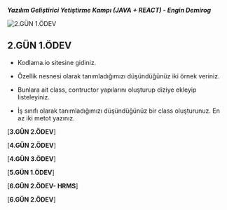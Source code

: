 *****Yazılım Geliştirici Yetiştirme Kampı (JAVA + REACT) - Engin Demirog*****

![**2.GÜN 1.ÖDEV**](https://github.com/cceydae/JavaReactSoftwareDeveloperCamp/tree/main/oopIntroDayTwoWorkOne/src/oopIntroDayTwoWorkOne)

## 2.GÜN 1.ÖDEV

- Kodlama.io sitesine gidiniz.

- Özellik nesnesi olarak tanımladığımızı düşündüğünüz iki örnek veriniz.

- Bunlara ait class, contructor yapılarını oluşturup diziye ekleyip listeleyiniz.

- İş sınıfı olarak tanımladığımızı düşündüğünüz bir class oluşturunuz. En az iki metot yazınız.

[**3.GÜN 2.ÖDEV**]

[**4.GÜN 2.ÖDEV**]

[**4.GÜN 3.ÖDEV**]

[**5.GÜN 1.ÖDEV**]

[**6.GÜN 2.ÖDEV- HRMS**]

[**6.GÜN 2.ÖDEV**]
